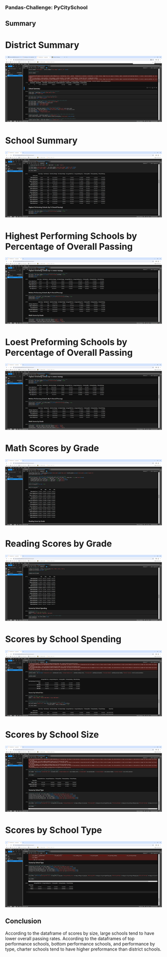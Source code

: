 ### Pandas-Challenge: PyCitySchool

## Summary

# District Summary

![alt text](https://github.com/henrychan990805/pandas-challenge/blob/effc8533a2583c21792b8058953318bbf6fda75b/District%20Summary.png)

# School Summary

![alt text](https://github.com/henrychan990805/pandas-challenge/blob/ed5c34d73ca2dadeb5d7ac12664d608aeebce22d/School%20Summarry.png)

# Highest Performing Schools by Percentage of Overall Passing

![alt text](https://github.com/henrychan990805/pandas-challenge/blob/ed5c34d73ca2dadeb5d7ac12664d608aeebce22d/High%20Preformance%20and%20Low%20Preformance.png)

# Loest Preforming Schools by Percentage of Overall Passing

![alt text](https://github.com/henrychan990805/pandas-challenge/blob/ed5c34d73ca2dadeb5d7ac12664d608aeebce22d/High%20Preformance%20and%20Low%20Preformance.png)

# Math Scores by Grade

![alt text](https://github.com/henrychan990805/pandas-challenge/blob/ed5c34d73ca2dadeb5d7ac12664d608aeebce22d/Math%20Scores%20by%20Grade.png)

# Reading Scores by Grade

![alt text](https://github.com/henrychan990805/pandas-challenge/blob/ed5c34d73ca2dadeb5d7ac12664d608aeebce22d/Reading%20Scores%20by%20Grade.png)

# Scores by School Spending

![alt text](https://github.com/henrychan990805/pandas-challenge/blob/ed5c34d73ca2dadeb5d7ac12664d608aeebce22d/Scores%20by%20Spending.png)

# Scores by School Size

![alt text](https://github.com/henrychan990805/pandas-challenge/blob/ed5c34d73ca2dadeb5d7ac12664d608aeebce22d/Scores%20by%20Size.png)

# Scores by School Type

![alt text](https://github.com/henrychan990805/pandas-challenge/blob/ed5c34d73ca2dadeb5d7ac12664d608aeebce22d/Scores%20by%20Type.png)

## Conclusion
According to the dataframe of scores by size, large schools tend to have lower overall passing rates.
According to the dataframes of top performance schools, bottom performance schools, and performance by type, charter schools tend to have higher preformance than district schools.
